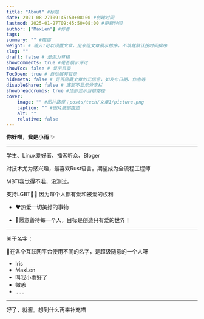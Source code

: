 ```yaml
---
title: "About" #标题
date: 2021-08-27T09:45:50+08:00 #创建时间
lastmod: 2025-01-27T09:45:50+08:00 #更新时间
author: ["MaxLen"] #作者
tags: 
summary: "" #描述
weight: # 输入1可以顶置文章，用来给文章展示排序，不填就默认按时间排序
slug: ""
draft: false # 是否为草稿
showComments: true #是否展示评论
showToc: false # 显示目录
TocOpen: true # 自动展开目录
hidemeta: false # 是否隐藏文章的元信息，如发布日期、作者等
disableShare: false # 底部不显示分享栏
showbreadcrumbs: true #顶部显示当前路径
cover:
    image: "" #图片路径：posts/tech/文章1/picture.png
    caption: "" #图片底部描述
    alt: ""
    relative: false
---
```


**你好喵，我是小雨** ✨

---

学生、Linux爱好者、播客听众、Bloger

对技术尤为感兴趣，最喜欢Rust语言。期望成为全流程工程师

MBTI我觉得不准，没测过。

支持LGBT🏳️‍⚧️ 因为每个人都有爱和被爱的权利

- ❤热爱一切美好的事物

- 🥰愿意善待每一个人，目标是创造只有爱的世界！

---

关于名字：

👣在各个互联网平台使用不同的名字，是超级随意的一个人呀

- Iris  
- MaxLen  
- 叫我小雨好了  
- 微恙  
- ......

---

好了，就酱。想到什么再来补充喵
